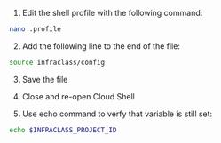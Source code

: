 1. Edit the shell profile with the following command:
```bash
nano .profile
```

2. Add the following line to the end of the file:
```bash
source infraclass/config
```

3. Save the file

4. Close and re-open Cloud Shell

5. Use echo command to verfy that variable is still set:
```bash
echo $INFRACLASS_PROJECT_ID
```
